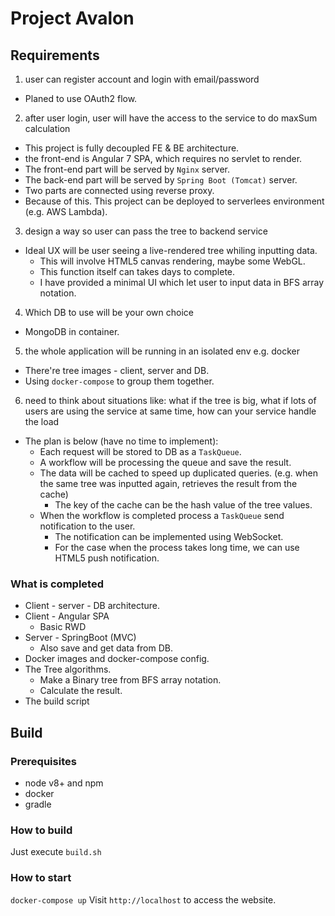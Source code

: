 # Project  Avalon

## Requirements

1. user can register account and login with email/password
  + Planed to use OAuth2 flow. 
2. after user login, user will have the access to the service to do maxSum calculation
  + This project is fully decoupled FE & BE architecture.
  + the front-end is Angular 7 SPA, which requires no servlet to render.
  + The front-end part will be served by `Nginx` server.
  + The back-end part will be served by `Spring Boot (Tomcat)` server.
  + Two parts are connected using reverse proxy.
  + Because of this. This project can be deployed to serverlees environment (e.g. AWS Lambda).
3. design a way so user can pass the tree to backend service
  + Ideal UX will be user seeing a live-rendered tree whiling inputting data.
    + This will involve HTML5 canvas rendering, maybe some WebGL.
    + This function itself can takes days to complete.
    + I have provided a minimal UI which let user to input data in BFS array notation.
4. Which DB to use will be your own choice
  + MongoDB in container.
5. the whole application will be running in an isolated env e.g. docker
  + There're tree images - client, server and DB.
  + Using `docker-compose` to group them together.
6. need to think about situations like: what if the tree is big, what if lots of users are using the service at same time, how can your service handle the load
  + The plan is below (have no time to implement):
    + Each request will be stored to DB as a `TaskQueue`.
    + A workflow will be processing the queue and save the result.
    + The data will be cached to speed up duplicated queries. (e.g. when the same tree was inputted again,
      retrieves the result from the cache)
      + The key of the cache can be the hash value of the tree values.
    + When the workflow is completed process a `TaskQueue` send notification to the user.
      + The notification can be implemented using WebSocket.
      + For the case when the process takes long time, we can use HTML5 push notification.
      
      
### What is completed
+ Client - server - DB architecture.
+ Client - Angular SPA
  + Basic RWD
+ Server - SpringBoot (MVC)
  + Also save and get data from DB.
+ Docker images and docker-compose config.
+ The Tree algorithms.
  + Make a Binary tree from BFS array notation.
  + Calculate the result.
+ The build script


## Build

### Prerequisites

+ node v8+ and npm
+ docker
+ gradle

### How to build

Just execute `build.sh`

### How to start

`docker-compose up`
Visit `http://localhost` to access the website.